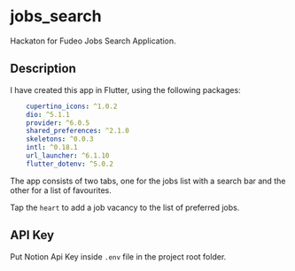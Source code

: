 # jobs_search

Hackaton for Fudeo Jobs Search Application.

## Description

I have created this app in Flutter, using the following packages:

```yaml
    cupertino_icons: ^1.0.2
    dio: ^5.1.1
    provider: ^6.0.5
    shared_preferences: ^2.1.0
    skeletons: ^0.0.3
    intl: ^0.18.1
    url_launcher: ^6.1.10
    flutter_dotenv: ^5.0.2
```

The app consists of two tabs, one for the jobs list with a search bar and the other for a list of favourites.

Tap the `heart` to add a job vacancy to the list of preferred jobs.

## API Key

Put Notion Api Key inside `.env` file in the project root folder. 

